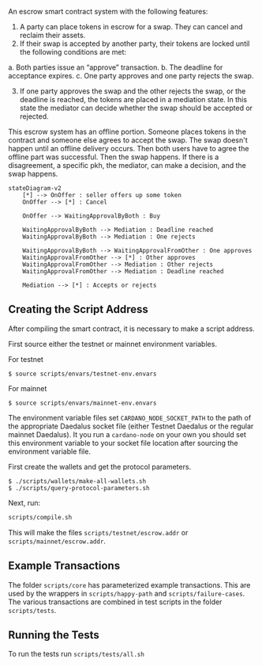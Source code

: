 An escrow smart contract system with the following features:

1. A party can place tokens in escrow for a swap. They can cancel and reclaim their assets.
2. If their swap is accepted by another party, their tokens are locked until the following conditions are met:

  a. Both parties issue an “approve” transaction.
  b. The deadline for acceptance expires.
  c. One party approves and one party rejects the swap.

3. If one party approves the swap and the other rejects the swap, or the deadline is reached, the tokens are placed in a mediation state. In this state the mediator can decide whether the swap should be accepted or rejected.

This escrow system has an offline portion. Someone places tokens in the contract and someone else agrees to accept the swap. The swap doesn't happen until an offline delivery occurs. Then both users have to agree the offline part was successful. Then the swap happens. If there is a disagreement, a specific pkh, the mediator, can make a decision, and the swap happens.

```mermaid
stateDiagram-v2
    [*] --> OnOffer : seller offers up some token
    OnOffer --> [*] : Cancel

    OnOffer --> WaitingApprovalByBoth : Buy

    WaitingApprovalByBoth --> Mediation : Deadline reached
    WaitingApprovalByBoth --> Mediation : One rejects

    WaitingApprovalByBoth --> WaitingApprovalFromOther : One approves
    WaitingApprovalFromOther --> [*] : Other approves
    WaitingApprovalFromOther --> Mediation : Other rejects
    WaitingApprovalFromOther --> Mediation : Deadline reached

    Mediation --> [*] : Accepts or rejects
```

## Creating the Script Address

After compiling the smart contract, it is necessary to make a script address.

First source either the testnet or mainnet environment variables.

For testnet

```
$ source scripts/envars/testnet-env.envars
```

For mainnet

```
$ source scripts/envars/mainnet-env.envars
```

The environment variable files set `CARDANO_NODE_SOCKET_PATH` to the path of the appropriate Daedalus socket file (either Testnet Daedalus or the regular mainnet Daedalus). It you run a `cardano-node` on your own you should set this environment variable to your socket file location after sourcing the environment variable file.

First create the wallets and get the protocol parameters.

```
$ ./scripts/wallets/make-all-wallets.sh
$ ./scripts/query-protocol-parameters.sh
```

Next, run:

```bash
scripts/compile.sh
```

This will make the files `scripts/testnet/escrow.addr` or `scripts/mainnet/escrow.addr`.

## Example Transactions

The folder `scripts/core` has parameterized example transactions. This are used by the wrappers in `scripts/happy-path` and `scripts/failure-cases`. The various transactions are combined in test scripts in the folder `scripts/tests`.

## Running the Tests

To run the tests run `scripts/tests/all.sh`
